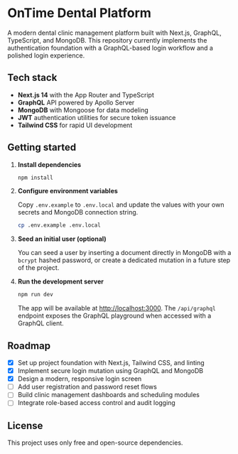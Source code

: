# OnTime Dental Platform

A modern dental clinic management platform built with Next.js, GraphQL, TypeScript, and MongoDB. This repository currently implements the authentication foundation with a GraphQL-based login workflow and a polished login experience.

## Tech stack

- **Next.js 14** with the App Router and TypeScript
- **GraphQL** API powered by Apollo Server
- **MongoDB** with Mongoose for data modeling
- **JWT** authentication utilities for secure token issuance
- **Tailwind CSS** for rapid UI development

## Getting started

1. **Install dependencies**

   ```bash
   npm install
   ```

2. **Configure environment variables**

   Copy `.env.example` to `.env.local` and update the values with your own secrets and MongoDB connection string.

   ```bash
   cp .env.example .env.local
   ```

3. **Seed an initial user (optional)**

   You can seed a user by inserting a document directly in MongoDB with a `bcrypt` hashed password, or create a dedicated mutation in a future step of the project.

4. **Run the development server**

   ```bash
   npm run dev
   ```

   The app will be available at [http://localhost:3000](http://localhost:3000). The `/api/graphql` endpoint exposes the GraphQL playground when accessed with a GraphQL client.

## Roadmap

- [x] Set up project foundation with Next.js, Tailwind CSS, and linting
- [x] Implement secure login mutation using GraphQL and MongoDB
- [x] Design a modern, responsive login screen
- [ ] Add user registration and password reset flows
- [ ] Build clinic management dashboards and scheduling modules
- [ ] Integrate role-based access control and audit logging

## License

This project uses only free and open-source dependencies.
